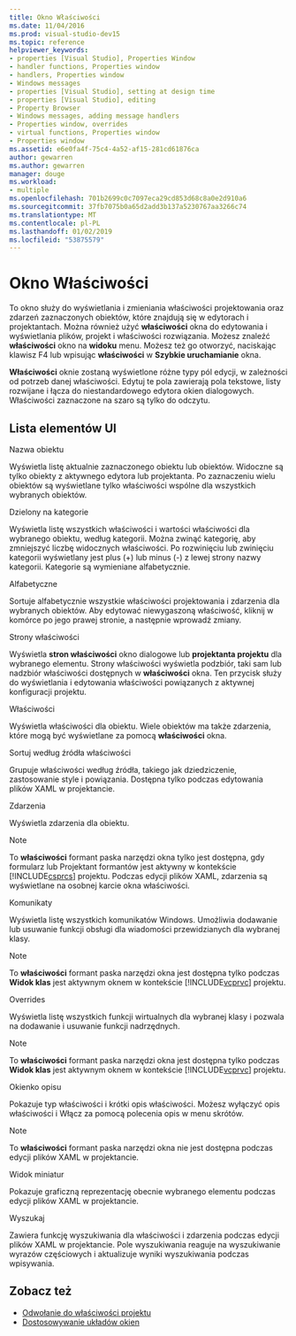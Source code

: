 ```yaml
---
title: Okno Właściwości
ms.date: 11/04/2016
ms.prod: visual-studio-dev15
ms.topic: reference
helpviewer_keywords:
- properties [Visual Studio], Properties Window
- handler functions, Properties window
- handlers, Properties window
- Windows messages
- properties [Visual Studio], setting at design time
- properties [Visual Studio], editing
- Property Browser
- Windows messages, adding message handlers
- Properties window, overrides
- virtual functions, Properties window
- Properties window
ms.assetid: e6e0fa4f-75c4-4a52-af15-281cd61876ca
author: gewarren
ms.author: gewarren
manager: douge
ms.workload:
- multiple
ms.openlocfilehash: 701b2699c0c7097eca29cd853d68c8a0e2d910a6
ms.sourcegitcommit: 37fb7075b0a65d2add3b137a5230767aa3266c74
ms.translationtype: MT
ms.contentlocale: pl-PL
ms.lasthandoff: 01/02/2019
ms.locfileid: "53875579"
---
```

# <a name="properties-window"></a>Okno Właściwości
To okno służy do wyświetlania i zmieniania właściwości projektowania oraz zdarzeń zaznaczonych obiektów, które znajdują się w edytorach i projektantach. Można również użyć **właściwości** okna do edytowania i wyświetlania plików, projekt i właściwości rozwiązania. Możesz znaleźć **właściwości** okno na **widoku** menu. Możesz też go otworzyć, naciskając klawisz F4 lub wpisując **właściwości** w **Szybkie uruchamianie** okna.

 **Właściwości** oknie zostaną wyświetlone różne typy pól edycji, w zależności od potrzeb danej właściwości. Edytuj te pola zawierają pola tekstowe, listy rozwijane i łącza do niestandardowego edytora okien dialogowych. Właściwości zaznaczone na szaro są tylko do odczytu.

## <a name="uielement-list"></a>Lista elementów UI
 Nazwa obiektu

 Wyświetla listę aktualnie zaznaczonego obiektu lub obiektów. Widoczne są tylko obiekty z aktywnego edytora lub projektanta. Po zaznaczeniu wielu obiektów są wyświetlane tylko właściwości wspólne dla wszystkich wybranych obiektów.

 Dzielony na kategorie

 Wyświetla listę wszystkich właściwości i wartości właściwości dla wybranego obiektu, według kategorii. Można zwinąć kategorię, aby zmniejszyć liczbę widocznych właściwości. Po rozwinięciu lub zwinięciu kategorii wyświetlany jest plus (+) lub minus (-) z lewej strony nazwy kategorii. Kategorie są wymieniane alfabetycznie.

 Alfabetyczne

 Sortuje alfabetycznie wszystkie właściwości projektowania i zdarzenia dla wybranych obiektów. Aby edytować niewygaszoną właściwość, kliknij w komórce po jego prawej stronie, a następnie wprowadź zmiany.

 Strony właściwości

 Wyświetla **stron właściwości** okno dialogowe lub **projektanta projektu** dla wybranego elementu. Strony właściwości wyświetla podzbiór, taki sam lub nadzbiór właściwości dostępnych w **właściwości** okna. Ten przycisk służy do wyświetlania i edytowania właściwości powiązanych z aktywnej konfiguracji projektu.

 Właściwości

 Wyświetla właściwości dla obiektu. Wiele obiektów ma także zdarzenia, które mogą być wyświetlane za pomocą **właściwości** okna.

 Sortuj według źródła właściwości

 Grupuje właściwości według źródła, takiego jak dziedziczenie, zastosowanie style i powiązania. Dostępna tylko podczas edytowania plików XAML w projektancie.

 Zdarzenia

 Wyświetla zdarzenia dla obiektu.

> [!NOTE]
> To **właściwości** formant paska narzędzi okna tylko jest dostępna, gdy formularz lub Projektant formantów jest aktywny w kontekście [!INCLUDE[csprcs](../../data-tools/includes/csprcs_md.md)] projektu. Podczas edycji plików XAML, zdarzenia są wyświetlane na osobnej karcie okna właściwości.


 Komunikaty

 Wyświetla listę wszystkich komunikatów Windows. Umożliwia dodawanie lub usuwanie funkcji obsługi dla wiadomości przewidzianych dla wybranej klasy.

> [!NOTE]
> To **właściwości** formant paska narzędzi okna jest dostępna tylko podczas **Widok klas** jest aktywnym oknem w kontekście [!INCLUDE[vcprvc](../../code-quality/includes/vcprvc_md.md)] projektu.


 Overrides

 Wyświetla listę wszystkich funkcji wirtualnych dla wybranej klasy i pozwala na dodawanie i usuwanie funkcji nadrzędnych.

> [!NOTE]
> To **właściwości** formant paska narzędzi okna jest dostępna tylko podczas **Widok klas** jest aktywnym oknem w kontekście [!INCLUDE[vcprvc](../../code-quality/includes/vcprvc_md.md)] projektu.


 Okienko opisu

 Pokazuje typ właściwości i krótki opis właściwości. Możesz wyłączyć opis właściwości i Włącz za pomocą polecenia opis w menu skrótów.

> [!NOTE]
> To **właściwości** formant paska narzędzi okna nie jest dostępna podczas edycji plików XAML w projektancie.


 Widok miniatur

 Pokazuje graficzną reprezentację obecnie wybranego elementu podczas edycji plików XAML w projektancie.

 Wyszukaj

 Zawiera funkcję wyszukiwania dla właściwości i zdarzenia podczas edycji plików XAML w projektancie. Pole wyszukiwania reaguje na wyszukiwanie wyrazów częściowych i aktualizuje wyniki wyszukiwania podczas wpisywania.

## <a name="see-also"></a>Zobacz też

- [Odwołanie do właściwości projektu](../../ide/reference/project-properties-reference.md)
- [Dostosowywanie układów okien](../../ide/customizing-window-layouts-in-visual-studio.md)